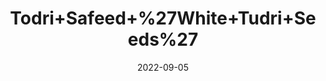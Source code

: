 ---
title: 'Todri+Safeed+%27White+Tudri+Seeds%27'
date: '2022-09-05' 
metatag: '' 
inventory: '0' 
draft: false 
# meta description 
shortDescripton: ''
description: 'Seed'
longdescription: ''
featured: True
# product Price
price: '40.0'
# Product Short Description
shortDescription: ''
productID: '3A20B6A7-0C2D-ED11-9968-005056B3A416'
type: 'products'
category: 'Seed' 
thumnailproduct: 'https://aminsaddiquidawakhana.eralive.net/images/products/3A20B6A7-0C2D-ED11-9968-005056B3A4161.png' 
images:
  - image: 'images/products/3A20B6A7-0C2D-ED11-9968-005056B3A4161.png'  
Variants:
---